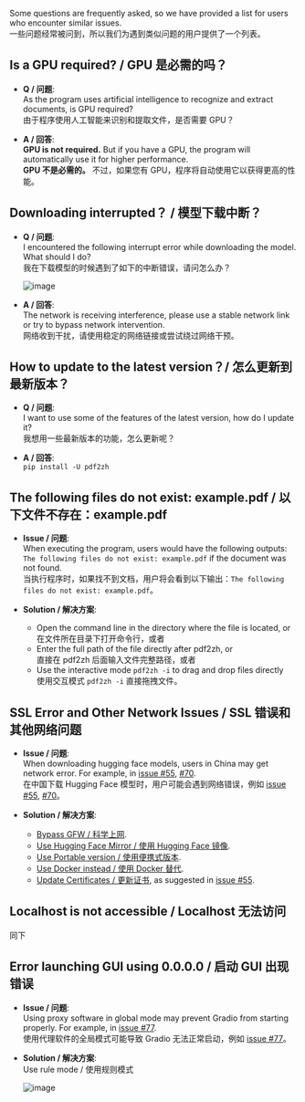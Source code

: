 Some questions are frequently asked, so we have provided a list for users who encounter similar issues.  
一些问题经常被问到，所以我们为遇到类似问题的用户提供了一个列表。

## Is a GPU required? / GPU 是必需的吗？
- **Q / 问题**:  
As the program uses artificial intelligence to recognize and extract documents, is GPU required?  
由于程序使用人工智能来识别和提取文件，是否需要 GPU？

- **A / 回答**:  
**GPU is not required.** But if you have a GPU, the program will automatically use it for higher performance.  
**GPU 不是必需的。** 不过，如果您有 GPU，程序将自动使用它以获得更高的性能。

## Downloading interrupted？ / 模型下载中断？
- **Q / 问题**:  
I encountered the following interrupt error while downloading the model. What should I do?  
我在下载模型的时候遇到了如下的中断错误，请问怎么办？

  ![image](https://github.com/user-attachments/assets/3c4eed44-3d9b-4e2f-a224-a58edca718c2)

- **A / 回答**:  
The network is receiving interference, please use a stable network link or try to bypass network intervention.  
网络收到干扰，请使用稳定的网络链接或尝试绕过网络干预。

## How to update to the latest version？/ 怎么更新到最新版本？
- **Q / 问题**:  
I want to use some of the features of the latest version, how do I update it?  
我想用一些最新版本的功能，怎么更新呢？  

- **A / 回答**:  
`pip install -U pdf2zh`


## The following files do not exist: example.pdf / 以下文件不存在：example.pdf
- **Issue / 问题**:  
When executing the program, users would have the following outputs: `The following files do not exist: example.pdf` if the document was not found.  
当执行程序时，如果找不到文档，用户将会看到以下输出：`The following files do not exist: example.pdf`。

- **Solution / 解决方案**:
  - Open the command line in the directory where the file is located, or  
在文件所在目录下打开命令行，或者  
  - Enter the full path of the file directly after pdf2zh, or  
直接在 pdf2zh 后面输入文件完整路径，或者  
  - Use the interactive mode `pdf2zh -i` to drag and drop files directly  
使用交互模式 `pdf2zh -i` 直接拖拽文件。


## SSL Error and Other Network Issues / SSL 错误和其他网络问题
- **Issue / 问题**:  
When downloading hugging face models, users in China may get network error. For example, in [issue #55](https://github.com/Byaidu/PDFMathTranslate/issues/55), [#70](https://github.com/Byaidu/PDFMathTranslate/issues/70).  
在中国下载 Hugging Face 模型时，用户可能会遇到网络错误，例如 [issue #55](https://github.com/Byaidu/PDFMathTranslate/issues/55), [#70](https://github.com/Byaidu/PDFMathTranslate/issues/70)。

- **Solution / 解决方案**:
  - [Bypass GFW / 科学上网](https://github.com/clash-verge-rev/clash-verge-rev).
  - [Use Hugging Face Mirror / 使用 Hugging Face 镜像](https://hf-mirror.com/).
  - [Use Portable version / 使用便携式版本](https://github.com/Byaidu/PDFMathTranslate?tab=readme-ov-file#method-ii-portable).
  - [Use Docker instead / 使用 Docker 替代](https://github.com/Byaidu/PDFMathTranslate#docker).
  - [Update Certificates / 更新证书](https://stackoverflow.com/questions/51925384/unable-to-get-local-issuer-certificate-when-using-requests), as suggested in [issue #55](https://github.com/Byaidu/PDFMathTranslate/issues/55).

## Localhost is not accessible / Localhost 无法访问
同下

## Error launching GUI using 0.0.0.0 / 启动 GUI 出现错误
- **Issue / 问题**:  
Using proxy software in global mode may prevent Gradio from starting properly. For example, in [issue #77](https://github.com/Byaidu/PDFMathTranslate/issues/77).  
使用代理软件的全局模式可能导致 Gradio 无法正常启动，例如 [issue #77](https://github.com/Byaidu/PDFMathTranslate/issues/77)。

- **Solution / 解决方案**:  
Use rule mode / 使用规则模式

  ![image](https://github.com/user-attachments/assets/b1f2b16a-eb6a-4c03-995c-332ef1d82c96)